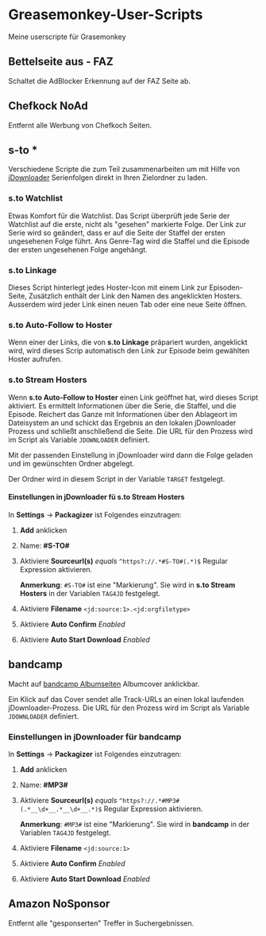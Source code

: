 # Greasemonkey-User-Scripts
Meine userscripte für Grasemonkey

## Bettelseite aus - FAZ
Schaltet die AdBlocker Erkennung auf der FAZ Seite ab.

## Chefkock NoAd
Entfernt alle Werbung von Chefkoch Seiten.

## s-to *
Verschiedene Scripte die zum Teil zusammenarbeiten um
mit Hilfe von [jDownloader](https://jdownloader.org/)
Serienfolgen direkt in Ihren Zielordner zu laden.

### s.to Watchlist
Etwas Komfort für die Watchlist.
Das Script überprüft jede Serie der Watchlist auf die erste,
nicht als "gesehen" markierte Folge.
Der Link zur Serie wird so geändert, dass er auf die Seite
der Staffel der ersten ungesehenen Folge führt.
Ans Genre-Tag wird die Staffel und die Episode der ersten
ungesehenen Folge angehängt.

### s.to Linkage
Dieses Script hinterlegt jedes Hoster-Icon mit einem Link
zur Episoden-Seite,
Zusätzlich enthält der Link den Namen des angeklickten
Hosters.
Ausserdem wird jeder Link einen neuen Tab oder eine neue
Seite öffnen.

### s.to Auto-Follow to Hoster
Wenn einer der Links, die von  **s.to Linkage** präpariert
wurden, angeklickt wird, wird dieses Scrip automatisch
den Link zur Episode beim gewählten Hoster aufrufen.

### s.to Stream Hosters
Wenn **s.to Auto-Follow to Hoster** einen Link geöffnet
hat, wird dieses Script aktiviert.
Es ermittelt Informationen über die Serie, die Staffel,
und die Episode.
Reichert das Ganze mit Informationen über den Ablageort
im Dateisystem an und schickt das Ergebnis an den lokalen
jDownloader Prozess und schließt anschließend die Seite.
Die URL für den Prozess wird im Script als Variable
`JDOWNLOADER` definiert.

Mit der passenden Einstellung in jDownloader wird dann
die Folge geladen und im gewünschten Ordner abgelegt.

Der Ordner wird in diesem Script in der Variable
`TARGET` festgelegt.

#### Einstellungen in jDownloader fü s.to Stream Hosters
In **Settings** -> **Packagizer** ist Folgendes einzutragen:

1. **Add** anklicken
2. Name: **#S-TO#**
3. Aktiviere **Sourceurl(s)** *equals*
   `^https?://.*#S-TO#(.*)$`
   Regular Expression aktivieren.

   **Anmerkung**: `#S-TO#` ist eine "Markierung".
   Sie wird in **s.to Stream Hosters** in der Variablen
   `TAG4JD` festgelegt.

4. Aktiviere **Filename** `<jd:source:1>.<jd:orgfiletype>`
5. Aktiviere **Auto Confirm** *Enabled*
6. Aktiviere **Auto Start Download** *Enabled*

## bandcamp
Macht auf [bandcamp Albumseiten](https://bandcamp.com/)
Albumcover anklickbar.

Ein Klick auf das Cover sendet alle Track-URLs an einen
lokal laufenden jDownloader-Prozess.
Die URL für den Prozess wird im Script als Variable
`JDOWNLOADER` definiert.

### Einstellungen in jDownloader für bandcamp
In **Settings** -> **Packagizer** ist Folgendes einzutragen:

1. **Add** anklicken
2. Name: **#MP3#**
3. Aktiviere **Sourceurl(s)** *equals*
   `^https?://.*#MP3#(.*__\d+__.*__\d+__.*)$`
   Regular Expression aktivieren.

   **Anmerkung**: `#MP3#` ist eine "Markierung".
   Sie wird in **bandcamp** in der Variablen
   `TAG4JD` festgelegt.

4. Aktiviere **Filename** `<jd:source:1>`
5. Aktiviere **Auto Confirm** *Enabled*
6. Aktiviere **Auto Start Download** *Enabled*

## Amazon NoSponsor
Entfernt alle "gesponserten" Treffer in Suchergebnissen.
